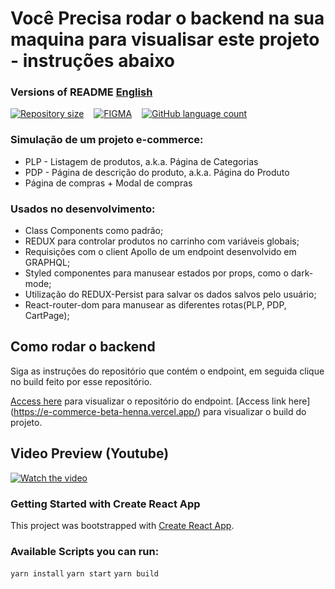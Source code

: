 # Você Precisa rodar o backend na sua maquina para visualisar este projeto - instruções abaixo

###  Versions of README [English](./README.md)  
<div style="display: flex; gap:1rem;">
<a href="#">
<img alt="Repository size" src="https://img.shields.io/github/repo-size/GusRot/e-commerce">
</a>
<a href="https://www.figma.com/file/1SxgOMojOB2zYT0Mdk28lB/Ecoleta?node-id=136%3A546">
  <img alt="FIGMA" src="https://img.shields.io/badge/Acessar%20Layout%20-Figma-%2304D361">
</a>
<a href="#">
<img alt="GitHub language count" src="https://img.shields.io/github/languages/count/GusRot/e-commerce?color=%2304D361">
</a>
</div>

### Simulação de um projeto e-commerce:

-   PLP - Listagem de produtos, a.k.a. Página de Categorias
-   PDP - Página de descrição do produto, a.k.a. Página do Produto
-   Página de compras + Modal de compras

### Usados no desenvolvimento:

-   Class Components como padrão;
-   REDUX para controlar produtos no carrinho com variáveis globais;
-   Requisições com o client Apollo de um endpoint desenvolvido em GRAPHQL;
-   Styled componentes para manusear estados por props, como o dark-mode;
-   Utilização do REDUX-Persist para salvar os dados salvos pelo usuário;
-   React-router-dom para manusear as diferentes rotas(PLP, PDP, CartPage);

## Como rodar o backend

Siga as instruções do repositório que contém o endpoint, em seguida clique no build feito por esse repositório.

[Access here](https://github.com/scandiweb/junior-react-endpoint) para visualizar o repositório do endpoint.
[Access link here] (https://e-commerce-beta-henna.vercel.app/) para visualizar o build do projeto.

## Video Preview (Youtube)

[![Watch the video](https://img.youtube.com/vi/So8afPRb9TU/maxresdefault.jpg)](https://youtu.be/So8afPRb9TU)

### Getting Started with Create React App

This project was bootstrapped with [Create React App](https://github.com/facebook/create-react-app).

### Available Scripts you can run:

`yarn install`
`yarn start`
`yarn build`